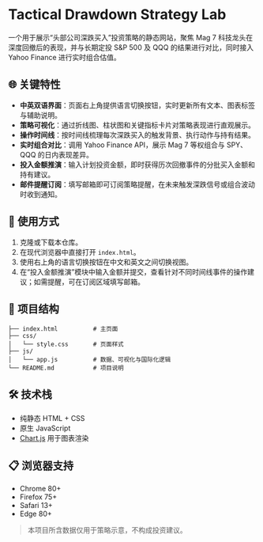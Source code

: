 # Tactical Drawdown Strategy Lab

一个用于展示“头部公司深跌买入”投资策略的静态网站，聚焦 Mag 7 科技龙头在深度回撤后的表现，并与长期定投 S&P 500 及 QQQ 的结果进行对比，同时接入 Yahoo Finance 进行实时组合估值。

## 🌐 关键特性
- **中英双语界面**：页面右上角提供语言切换按钮，实时更新所有文本、图表标签与辅助说明。
- **策略可视化**：通过折线图、柱状图和关键指标卡片对策略表现进行直观展示。
- **操作时间线**：按时间线梳理每次深跌买入的触发背景、执行动作与持有结果。
- **实时组合对比**：调用 Yahoo Finance API，展示 Mag 7 等权组合与 SPY、QQQ 的日内表现差异。
- **投入金额推演**：输入计划投资金额，即时获得历次回撤事件的分批买入金额和持有建议。
- **邮件提醒订阅**：填写邮箱即可订阅策略提醒，在未来触发深跌信号或组合波动时收到通知。

## 🚀 使用方式
1. 克隆或下载本仓库。
2. 在现代浏览器中直接打开 `index.html`。
3. 使用右上角的语言切换按钮在中文和英文之间切换视图。
4. 在“投入金额推演”模块中输入金额并提交，查看针对不同时间线事件的操作建议；如需提醒，可在订阅区域填写邮箱。

## 🧱 项目结构
```
├── index.html          # 主页面
├── css/
│   └── style.css       # 页面样式
├── js/
│   └── app.js          # 数据、可视化与国际化逻辑
└── README.md           # 项目说明
```

## 🛠️ 技术栈
- 纯静态 HTML + CSS
- 原生 JavaScript
- [Chart.js](https://www.chartjs.org/) 用于图表渲染

## 📋 浏览器支持
- Chrome 80+
- Firefox 75+
- Safari 13+
- Edge 80+

> 本项目所含数据仅用于策略示意，不构成投资建议。
